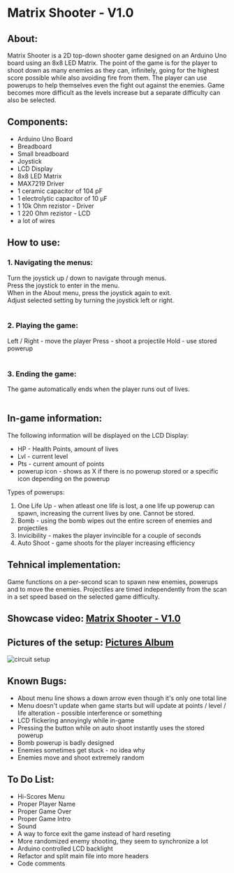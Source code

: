 # Matrix Shooter - V1.0
## About:
Matrix Shooter is a 2D top-down shooter game designed on an Arduino Uno board using an 8x8 LED Matrix. The point of the game is for the player to shoot down as many enemies as they can, infinitely, going for the highest score possible while also avoiding fire from them. The player can use powerups to help themselves even the fight out against the enemies. Game becomes more difficult as the levels increase but a separate difficulty can also be selected. 

## Components:
* Arduino Uno Board
* Breadboard
* Small breadboard
* Joystick
* LCD Display
* 8x8 LED Matrix
* MAX7219 Driver
* 1 ceramic capacitor of 104 pF
* 1 electrolytic capacitor of 10 μF
* 1 10k Ohm rezistor - Driver
* 1 220 Ohm rezistor - LCD
* a lot of wires

## How to use:
### 1. Navigating the menus:
Turn the joystick up / down to navigate through menus.<br>
Press the joystick to enter in the menu.<br>
When in the About menu, press the joystick again to exit.<br>
Adjust selected setting by turning the joystick left or right.<br><br>

### 2. Playing the game:
Left / Right - move the player
Press - shoot a projectile
Hold - use stored powerup
<br><br>
### 3. Ending the game:
The game automatically ends when the player runs out of lives.
<br><br>
## In-game information:
The following information will be displayed on the LCD Display:
* HP - Health Points, amount of lives
* Lvl - current level
* Pts - current amount of points
* powerup icon - shows as X if there is no powerup stored or a specific icon depending on the powerup

Types of powerups:
1. One Life Up - when atleast one life is lost, a one life up powerup can spawn, increasing the current lives by one. Cannot be stored.
2. Bomb - using the bomb wipes out the entire screen of enemies and projectiles
3. Invicibility - makes the player invincible for a couple of seconds
4. Auto Shoot - game shoots for the player increasing efficiency

## Tehnical implementation:
Game functions on a per-second scan to spawn new enemies, powerups and to move the enemies. Projectiles are timed independently from the scan in a set speed based on the selected game difficulty. 

## Showcase video: [Matrix Shooter - V1.0](https://youtu.be/oumOWZD3_AE)

## Pictures of the setup: [Pictures Album](https://imgur.com/a/nXsVNII)
![circuit setup](https://i.imgur.com/vk1NrQW.jpg)

## Known Bugs:
- About menu line shows a down arrow even though it's only one total line
- Menu doesn't update when game starts but will update at points / level / life alteration - possible interference or something
- LCD flickering annoyingly while in-game
- Pressing the button while on auto shoot instantly uses the stored powerup
- Bomb powerup is badly designed
- Enemies sometimes get stuck - no idea why
- Enemies move and shoot extremely random


## To Do List:
- Hi-Scores Menu
- Proper Player Name
- Proper Game Over
- Proper Game Intro
- Sound
- A way to force exit the game instead of hard reseting
- More randomized enemy shooting, they seem to synchronize a lot
- Arduino controlled LCD backlight
- Refactor and split main file into more headers
- Code comments
